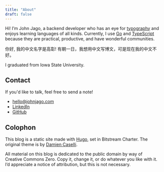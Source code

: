 ```yaml
---
title: "About"
draft: false
---
```


Hi! I’m John Jago, a backend developer who has an eye for [typography](https://practicaltypography.com/)
and enjoys learning languages of all kinds. Currently, I use
[Go](https://golang.org/) and [TypeScript](https://www.typescriptlang.org/)
because they are practical, productive, and have wonderful communities.

你好, 我的中文名字是高彰! 有朝一日，我想用中文写博文，可是现在我的中文不好。

I graduated from Iowa State University.

## Contact

If you'd like to talk, feel free to send a note!

- [hello@johnjago.com](mailto:hello@johnjago.com)
- [LinkedIn](https://www.linkedin.com/in/johnjago/)
- [GitHub](https://github.com/johnjago)

## Colophon

This blog is a static site made with [Hugo](https://gohugo.io/), set in
Bitstream Charter. The original theme is by [Damien Caselli](https://github.com/dashdashzako).

All material on this blog is dedicated to the public domain by way of Creative
Commons Zero. Copy it, change it, or do whatever you like with it. I’d
appreciate a notice of attribution, but this is not necessary.
